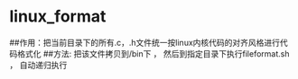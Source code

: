# linux_format

##作用：把当前目录下的所有.c，.h文件统一按linux内核代码的对齐风格进行代码格式化
##方法: 把该文件拷贝到/bin下 ， 然后到指定目录下执行fileformat.sh ， 自动递归执行
